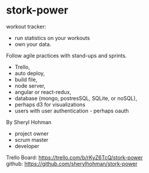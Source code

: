 # stork-power
workout tracker:  
- run statistics on your workouts 
- own your data. 
  
Follow agile practices with stand-ups and sprints.
- Trello, 
- auto deploy, 
- build file, 
- node server, 
- angular or react-redux, 
- database (mongo, postresSQL, SQLite, or noSQL), 
- perhaps d3 for visualizations 
- users with user authentication - perhaps oauth  

By Sheryl Hohman  
- project owner  
- scrum master  
- developer  

Trello Board: https://trello.com/b/rKyZ6TcQ/stork-power  
github: https://github.com/sherylhohman/stork-power  



